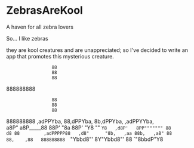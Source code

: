 # ZebrasAreKool
A haven for all zebra lovers

So... I like zebras

they are kool creatures and are unappreciated; so I've decided to write an app that promotes this mysterious 
creature.

                     88
                     88
                     88
888888888                     
                     
                     88                                 
                     88                                 
                     88                                 
888888888  ,adPPYba, 88,dPPYba,  8b,dPPYba, ,adPPYYba,  
     a8P" a8P_____88 88P'    "8a 88P'   "Y8 ""     `Y8  
  ,d8P'   8PP""""""" 88       d8 88         ,adPPPPP88  
,d8"      "8b,   ,aa 88b,   ,a8" 88         88,    ,88  
888888888  `"Ybbd8"' 8Y"Ybbd8"'  88         `"8bbdP"Y8  
                                                        
